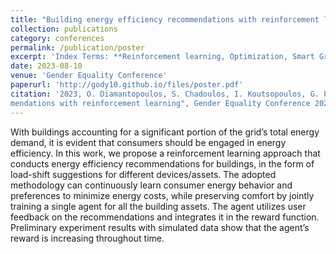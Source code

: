 ```yaml
---
title: "Building energy efficiency recommendations with reinforcement learning"
collection: publications
category: conferences
permalink: /publication/poster
excerpt: 'Index Terms: **Reinforcement learning, Optimization, Smart Grid**'
date: 2023-08-10
venue: 'Gender Equality Conference'
paperurl: 'http://gody10.github.io/files/poster.pdf'
citation: '2023, O. Diamantopoulos, S. Chadoulos, I. Koutsopoulos, G. Polyzos and N. Ipiotis, "Building energy efficiency recom-
mendations with reinforcement learning", Gender Equality Conference 2023, Accepted'
---
```

With buildings accounting for a significant portion of the
grid’s total energy demand, it is evident that consumers
should be engaged in energy efficiency. In this work, we
propose a reinforcement learning approach that conducts energy efficiency recommendations for buildings, in the form
of load-shift suggestions for different devices/assets. The
adopted methodology can continuously learn consumer energy behavior and preferences to minimize energy costs,
while preserving comfort by jointly training a single agent
for all the building assets. The agent utilizes user feedback on
the recommendations and integrates it in the reward function. Preliminary experiment results with simulated data
show that the agent’s reward is increasing throughout time.
